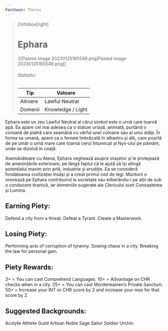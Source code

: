 ```yaml
---
Pantheon: Theros
---
```


> [!infobox|right]
> # Ephara
> ![[Pasted image 20230125165548.png|Pasted image 20230125165548.png]]
> ###### Statistici
> | Tip |  Valoare |
> | ---- | ---- |
> | Aliniere | Lawful Neutral |
> | Domenii | Knowledge / Light |

Ephara este un zeu Lawful Neutral al cărui simbol este o urnă care toarnă apă. Ea apare cel mai adesea ca o statuie uriașă, animată, purtând o coroană de piatră care seamănă cu vârful unei coloane sau al unui stâlp. În forma sa umană, apare ca o femeie îmbrăcată în albastru și alb, care poartă de pe umăr o urnă mare care toarnă cerul întunecat al Nyx-ului pe pământ, unde se dizolvă în ceață.

Asemănătoare cu Atena, Ephara veghează asupra orașelor și le protejează de amenințările exterioare, pe lângă faptul că le ajută să își atingă potențialul maxim prin artă, industrie și erudiție. Ea se consideră fondatoarea civilizației însăși și a creat primul cod de legi. Muritorii o onorează pe Ephara contribuind la societate sau eliberându-i pe alții de sub o conducere tiranică, iar domeniile sugerate ale Clericului sunt Cunoașterea și Lumina.

## Earning Piety:
Defend a city from a threat.
Defeat a Tyrant.
Create a Masterwork.
## Losing Piety:
Performing acts of corruption of tyranny.
Sowing chaos in a city.
Breaking the law for personal gain.
## Piety Rewards:
3+ = You can cast Comprehend Languages.
10+ = Advantage on CHR checks when in a city.
25+ = You can cast Mordenkainen’s Private Sanctum.
50+ = Increase your INT or CHR score by 2 and increase your max for that score by 2.
## Suggested Backgrounds:
Acolyte
Athlete
Guild Artisan
Noble
Sage
Sailor
Soldier
Urchin




